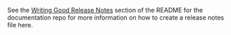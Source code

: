 See the [Writing Good Release Notes](https://github.com/actualbudget/docs#writing-good-release-notes) section of the README for the documentation repo for more information on how to create a release notes file here.

